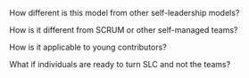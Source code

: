 How different is this model from other self-leadership models?

How is it different from SCRUM or other self-managed teams?

How is it applicable to young contributors?

What if individuals are ready to turn SLC and not the teams?

